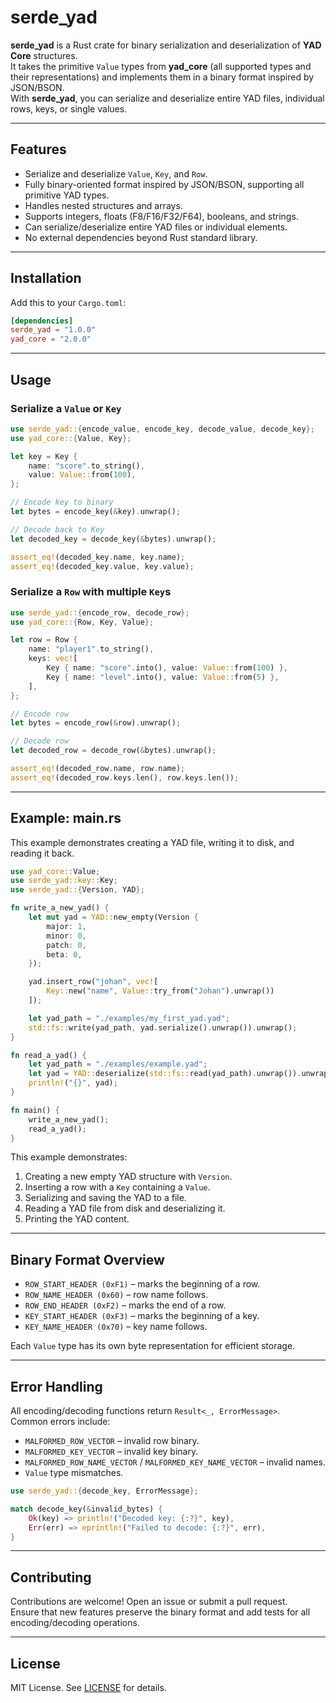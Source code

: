 # serde_yad

**serde_yad** is a Rust crate for binary serialization and deserialization of **YAD Core** structures.  
It takes the primitive `Value` types from **yad_core** (all supported types and their representations) and implements them in a binary format inspired by JSON/BSON.  
With **serde_yad**, you can serialize and deserialize entire YAD files, individual rows, keys, or single values.

---

## Features

- Serialize and deserialize `Value`, `Key`, and `Row`.
- Fully binary-oriented format inspired by JSON/BSON, supporting all primitive YAD types.
- Handles nested structures and arrays.
- Supports integers, floats (F8/F16/F32/F64), booleans, and strings.
- Can serialize/deserialize entire YAD files or individual elements.
- No external dependencies beyond Rust standard library.

---

## Installation

Add this to your `Cargo.toml`:

```toml
[dependencies]
serde_yad = "1.0.0"
yad_core = "2.0.0"
```

---

## Usage

### Serialize a `Value` or `Key`

```rust
use serde_yad::{encode_value, encode_key, decode_value, decode_key};
use yad_core::{Value, Key};

let key = Key {
    name: "score".to_string(),
    value: Value::from(100),
};

// Encode key to binary
let bytes = encode_key(&key).unwrap();

// Decode back to Key
let decoded_key = decode_key(&bytes).unwrap();

assert_eq!(decoded_key.name, key.name);
assert_eq!(decoded_key.value, key.value);
```

### Serialize a `Row` with multiple `Key`s

```rust
use serde_yad::{encode_row, decode_row};
use yad_core::{Row, Key, Value};

let row = Row {
    name: "player1".to_string(),
    keys: vec![
        Key { name: "score".into(), value: Value::from(100) },
        Key { name: "level".into(), value: Value::from(5) },
    ],
};

// Encode row
let bytes = encode_row(&row).unwrap();

// Decode row
let decoded_row = decode_row(&bytes).unwrap();

assert_eq!(decoded_row.name, row.name);
assert_eq!(decoded_row.keys.len(), row.keys.len());
```

---

## Example: main.rs

This example demonstrates creating a YAD file, writing it to disk, and reading it back.

```rust
use yad_core::Value;
use serde_yad::key::Key;
use serde_yad::{Version, YAD};

fn write_a_new_yad() {
    let mut yad = YAD::new_empty(Version {
        major: 1,
        minor: 0,
        patch: 0,
        beta: 0,
    });

    yad.insert_row("johan", vec![
        Key::new("name", Value::try_from("Johan").unwrap())
    ]);

    let yad_path = "./examples/my_first_yad.yad";
    std::fs::write(yad_path, yad.serialize().unwrap()).unwrap();
}

fn read_a_yad() {
    let yad_path = "./examples/example.yad";
    let yad = YAD::deserialize(std::fs::read(yad_path).unwrap()).unwrap();
    println!("{}", yad);
}

fn main() {
    write_a_new_yad();
    read_a_yad();
}
```

This example demonstrates:

1. Creating a new empty YAD structure with `Version`.
2. Inserting a row with a `Key` containing a `Value`.
3. Serializing and saving the YAD to a file.
4. Reading a YAD file from disk and deserializing it.
5. Printing the YAD content.

---

## Binary Format Overview

- `ROW_START_HEADER (0xF1)` – marks the beginning of a row.
- `ROW_NAME_HEADER (0x60)` – row name follows.
- `ROW_END_HEADER (0xF2)` – marks the end of a row.
- `KEY_START_HEADER (0xF3)` – marks the beginning of a key.
- `KEY_NAME_HEADER (0x70)` – key name follows.

Each `Value` type has its own byte representation for efficient storage.

---

## Error Handling

All encoding/decoding functions return `Result<_, ErrorMessage>`.  
Common errors include:

- `MALFORMED_ROW_VECTOR` – invalid row binary.
- `MALFORMED_KEY_VECTOR` – invalid key binary.
- `MALFORMED_ROW_NAME_VECTOR` / `MALFORMED_KEY_NAME_VECTOR` – invalid names.
- `Value` type mismatches.

```rust
use serde_yad::{decode_key, ErrorMessage};

match decode_key(&invalid_bytes) {
    Ok(key) => println!("Decoded key: {:?}", key),
    Err(err) => eprintln!("Failed to decode: {:?}", err),
}
```

---

## Contributing

Contributions are welcome! Open an issue or submit a pull request.  
Ensure that new features preserve the binary format and add tests for all encoding/decoding operations.

---

## License

MIT License. See [LICENSE](LICENSE) for details.
